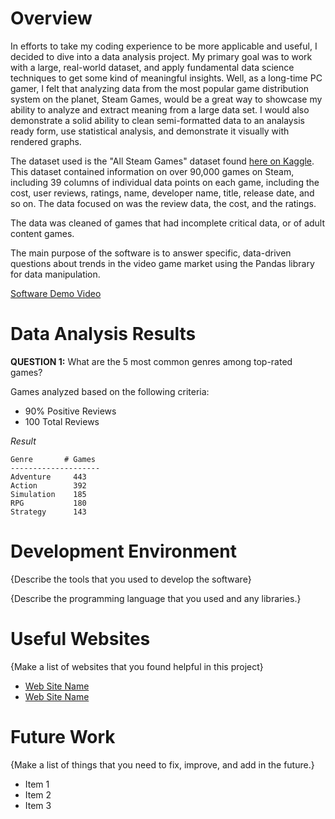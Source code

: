 # Overview

In efforts to take my coding experience to be more applicable and useful, I decided to dive into a data analysis project. My primary goal was to work with a large, real-world dataset,  and apply fundamental  data science techniques to get some  kind of meaningful insights. Well, as a long-time PC gamer, I felt that analyzing data from the most popular game distribution system on the planet, Steam Games, would be a great way to showcase my ability to analyze and extract meaning from a large data set. I would also demonstrate a solid ability to clean semi-formatted data to an analaysis ready form, use statistical analysis, and demonstrate it visually with rendered graphs.

The dataset used is the "All Steam Games" dataset found [here on Kaggle](https://www.kaggle.com/datasets/joebeachcapital/top-1000-steam-games?resource=download&select=93182_steam_games.csv). This dataset contained information on over 90,000 games on Steam, including 39 columns of individual data points on each game, including the cost, user reviews, ratings, name, developer name, title, release date, and so on. The data focused on was the review data, the cost, and the ratings.

The data was cleaned of games that had incomplete critical data, or of adult content games.

The main purpose of the software is to answer specific, data-driven questions about trends in the video game market using the Pandas library for data manipulation.

[Software Demo Video](http://youtube.link.goes.here)

# Data Analysis Results

**QUESTION 1:** What are the 5 most common genres among top-rated games?

Games analyzed based on the following criteria:
* 90% Positive Reviews
* 100 Total Reviews

*Result*

    Genre       # Games
    --------------------
    Adventure     443
    Action        392
    Simulation    185
    RPG           180
    Strategy      143

# Development Environment

{Describe the tools that you used to develop the software}

{Describe the programming language that you used and any libraries.}

# Useful Websites

{Make a list of websites that you found helpful in this project}
* [Web Site Name](http://url.link.goes.here)
* [Web Site Name](http://url.link.goes.here)

# Future Work

{Make a list of things that you need to fix, improve, and add in the future.}
* Item 1
* Item 2
* Item 3